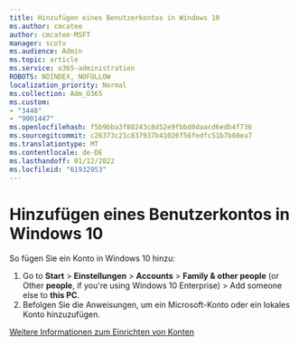 ```yaml
---
title: Hinzufügen eines Benutzerkontos in Windows 10
ms.author: cmcatee
author: cmcatee-MSFT
manager: scotv
ms.audience: Admin
ms.topic: article
ms.service: o365-administration
ROBOTS: NOINDEX, NOFOLLOW
localization_priority: Normal
ms.collection: Adm_O365
ms.custom:
- "3448"
- "9001447"
ms.openlocfilehash: f5b9bba3f80243c8d52e9fbbd0daacd6edb4f736
ms.sourcegitcommit: c26373c21c837937b41026f56fedfc51b7b80ea7
ms.translationtype: MT
ms.contentlocale: de-DE
ms.lasthandoff: 01/12/2022
ms.locfileid: "61932953"
---
```

# <a name="add-a-user-account-in-windows-10"></a>Hinzufügen eines Benutzerkontos in Windows 10

So fügen Sie ein Konto in Windows 10 hinzu:

1. Go to **Start**  >  **Einstellungen**  >  **Accounts**  >  **Family & other people** (or Other **people**, if you're using Windows 10 Enterprise) > Add someone else to **this PC**.
2. Befolgen Sie die Anweisungen, um ein Microsoft-Konto oder ein lokales Konto hinzuzufügen.

[Weitere Informationen zum Einrichten von Konten](https://support.microsoft.com/help/17197/)
